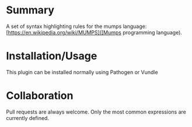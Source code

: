 # Summary #
A set of syntax highlighting rules for the mumps language: [https://en.wikipedia.org/wiki/MUMPS]([Mumps programming language).

# Installation/Usage #
This plugin can be installed normally using Pathogen or Vundle

# Collaboration #
Pull requests are always welcome. Only the most common expressions are currently defined. 
